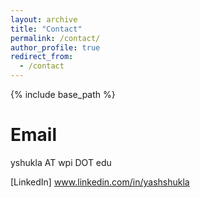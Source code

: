 ```yaml
---
layout: archive
title: "Contact"
permalink: /contact/
author_profile: true
redirect_from:
  - /contact
---
```


{% include base_path %}

Email
======
yshukla AT wpi DOT edu


[LinkedIn] www.linkedin.com/in/yashshukla

